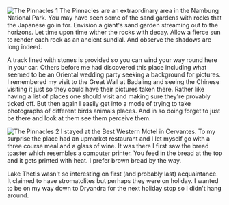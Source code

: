 ![The Pinnacles 1](pinnacles1.jpg)
The Pinnacles are an extraordinary area in the Nambung National Park. You may have seen some of the sand gardens with rocks that the Japanese go in for. Envision a giant's sand garden streaming out to the horizons. Let time upon time wither the rocks with decay. Allow a fierce sun to render each rock as an ancient sundial. And observe the shadows are long indeed.

A track lined with stones is provided so you can wind your way round here in your car. Others before me had discovered this place including what seemed to be an Oriental wedding party seeking a background for pictures. I remembered my visit to the Great Wall at Badaling and seeing the Chinese visiting it just so they could have their pictures taken there. Rather like having a list of places one should visit and making sure they're provably ticked off. But then again I easily get into a mode of trying to take photographs of different birds animals places. And in so doing forget to just be there and look at them see them perceive them.

![The Pinnacles 2](pinnacles2.jpg)
I stayed at the Best Western Motel in Cervantes. To my surprise the place had an upmarket restaurant and I let myself go with a three course meal and a glass of wine. It was there I first saw the bread toaster which resembles a computer printer. You feed in the bread at the top and it gets printed with heat. I prefer brown bread by the way.

Lake Thetis wasn't so interesting on first (and probably last) acquaintance. It claimed to have stromatolites but perhaps they were on holiday. I wanted to be on my way down to Dryandra for the next holiday stop so I didn't hang around.
